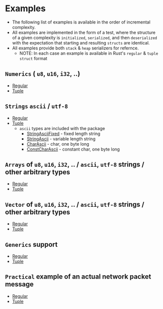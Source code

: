 # Examples
* The following list of examples is available in the order of incremental complexity.
* All examples are implemented in the form of a test, where the structure of a given complexity is `initialized`, `serialized`, and then `deserialized` with the expectation that starting and resulting `structs` are identical. 
* All examples provide both `stack` & `heap` serializers for refernce. 
    *  NOTE: In each case an example is available in Rust's `regular` & `tuple` `struct` format

## `Numerics` ( `u8`, `u16`, `i32`, ..)
* [Regular](./examples/numeric_regular.rs)
* [Tuple](./examples/numeric_tuple.rs)

## `Strings` `ascii` / `utf-8`
* [Regular](./examples/strings_regular.rs)
* [Tuple](./examples/strings_tuple.rs)
    * `ascii` types are included with the package
        * [StringAsciiFixed](../byteserde_types/src/utils/strings/ascii/mod.rs#StringAsciiFixed) - fixed length string
        * [StringAscii](../byteserde_types/src/utils/strings/ascii/mod.rs#StringAscii) - variable length string
        * [CharAscii](../byteserde_types/src/utils/strings/ascii/mod.rs#CharAscii) - char, one byte long
        * [ConstCharAscii](../byteserde_types/src/utils/strings/ascii/mod.rs#ConstCharAscii) - constant char, one byte long

## `Arrays` of `u8`, `u16`, `i32`, .. / `ascii`, `utf-8` strings / other arbitrary types
* [Regular](./examples/arr_regular.rs)
* [Tuple](./examples/arr_tuple.rs)

## `Vector` of `u8`, `u16`, `i32`, .. / `ascii`, `utf-8` strings / other arbitrary types
* [Regular](./examples/vec_regular.rs)
* [Tuple](./examples/vec_tuple.rs)

## `Generics` support
* [Regular](./examples/generics_regular.rs)
* [Tuple](./examples/generics_tuple.rs)

## `Practical` example of an actual network packet message 
* [Regular](./examples/practical_regular.rs)
* [Tuple](./examples/practical_tuple.rs)